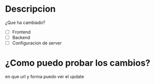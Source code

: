 # Descripcion 
¿Que ha cambiado?

- [ ] Frontend
- [ ] Backend
- [ ] Configuracion de server 

# ¿Como puedo probar los cambios?
en que url y forma puedo ver el update

